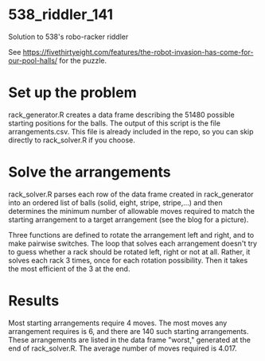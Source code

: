 # 538_riddler_141
Solution to 538's robo-racker riddler

See https://fivethirtyeight.com/features/the-robot-invasion-has-come-for-our-pool-halls/
for the puzzle.

# Set up the problem
rack_generator.R creates a data frame describing the 51480 possible starting positions
for the balls. The output of this script is the file arrangements.csv. This file is already
included in the repo, so you can skip directly to rack_solver.R if you choose.

# Solve the arrangements
rack_solver.R parses each row of the data frame created in rack_generator into
an ordered list of balls (solid, eight, stripe, stripe,...) and then determines the
minimum number of allowable moves required to match the starting arrangement to 
a target arrangement (see the blog for a picture).

Three functions are defined to rotate the arrangement left and right, and to make pairwise
switches. The loop that solves each arrangement doesn't try to guess whether a rack should
be rotated left, right or not at all. Rather, it solves each rack 3 times, once for each 
rotation possibility. Then it takes the most efficient of the 3 at the end.

# Results
Most starting arrangements require 4 moves. The most moves any arrangement requires
is 6, and there are 140 such starting arrangements. These arrangements are listed in the
data frame "worst," generated at the end of rack_solver.R. The average number of moves
required is 4.017.
